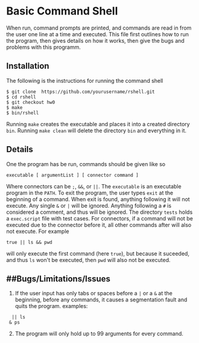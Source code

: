 # Basic Command Shell

When run, command prompts are printed, and commands are read in from the user one line at a time and executed.
This file first outlines how to run the program, then gives details on how it works, then give the bugs and problems with this programm.

## Installation
The following is the instructions for running the command shell
```
$ git clone  https://github.com/yourusername/rshell.git
$ cd rshell
$ git checkout hw0
$ make
$ bin/rshell
```
Running `make` creates the executable and places it into a created directory `bin`. Running `make clean` will delete the directory `bin` and everything in it.

## Details
One the program has be run, commands should be given like so
```
executable [ argumentList ] [ connector command ]
```
Where connectors can be `;`, `&&`, or `||`. The `executable` is an executable program in the `PATH`.
To exit the program, the user types `exit` at the beginning of a command.
When exit is found, anything following it will not execute.
Any single `&` or `|` will be ignored.
Anything following a `#` is considered a comment, and thus will be ignored.
The directory `tests` holds a `exec.script` file with test cases.
For connectors, if a command will not be executed due to the connector before it, all other commands after will also not execute. For example
```
true || ls && pwd
```
will only execute the first command (here `true`), but because it suceeded, 
and thus `ls` won't be executed, then `pwd` will also not be executed.

##Bugs/Limitations/Issues
---
1. If the user input has only tabs or spaces before a `|` or a `&` at the beginning, before any commands, it causes a segmentation fault and quits the program.
examples:
```
  || ls
 & ps
```

2. The program will only hold up to 99 arguments for every command.
